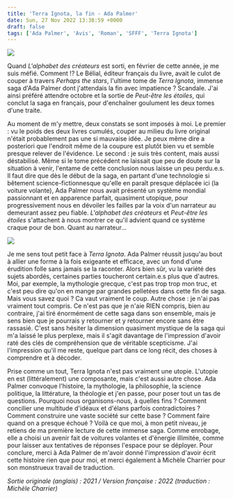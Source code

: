 ```yaml
---
title: 'Terra Ignota, la fin - Ada Palmer'
date: Sun, 27 Nov 2022 13:38:59 +0000
draft: false
tags: ['Ada Palmer', 'Avis', 'Roman', 'SFFF', 'Terra Ignota']
---
```


![](https://carnetslunaires.wordpress.com/wp-content/uploads/2022/11/alphabetcreateurs.jpg?w=656)

Quand _L'alphabet des créateurs_ est sorti, en février de cette année, je me suis méfié. Comment !? Le Bélial, éditeur français du livre, avait le culot de couper à travers _Perhaps the stars_, l'ultime tome de _Terra Ignota_, immense saga d'Ada Palmer dont j'attendais la fin avec impatience ? Scandale. J'ai ainsi préféré attendre octobre et la sortie de _Peut-être les étoiles_, qui conclut la saga en français, pour d'enchaîner goulument les deux tomes d'une traite.

Au moment de m'y mettre, deux constats se sont imposés à moi. Le premier : vu le poids des deux livres cumulés, couper au milieu du livre original n'était probablement pas une si mauvaise idée. Je peux même dire a posteriori que l'endroit même de la coupure est plutôt bien vu et semble presque relever de l'évidence. Le second : je suis très content, mais aussi déstabilisé. Même si le tome précédent ne laissait que peu de doute sur la situation à venir, l'entame de cette conclusion nous laisse un peu perdu.e.s. Il faut dire que dès le début de la saga, en partant d'une technologie si bêtement science-fictionnesque qu'elle en paraît presque déplacée ici (la voiture volante), Ada Palmer nous avait présenté un système mondial passionnant et en apparence parfait, quasiment utopique, pour progressivement nous en dévoiler les failles par la voix d'un narrateur au demeurant assez peu fiable. _L'alphabet des créateurs_ et _Peut-être les étoiles_ s'attachent à nous montrer ce qu'il advient quand ce système craque pour de bon. Quant au narrateur...

![](https://carnetslunaires.wordpress.com/wp-content/uploads/2022/11/peutetreetoiles.jpg?w=699)

Je me sens tout petit face à _Terra Ignota_. Ada Palmer réussit jusqu'au bout à allier une forme à la fois exigeante et efficace, avec un fond d'une érudition folle sans jamais se la raconter. Alors bien sûr, vu la variété des sujets abordés, certaines parties toucheront certain.e.s plus que d'autres. Moi, par exemple, la mythologie grecque, c'est pas trop trop mon truc, et c'est peu dire qu'on en mange par grandes pelletées dans cette fin de saga. Mais vous savez quoi ? Ca vaut vraiment le coup. Autre chose : je n'ai pas vraiment tout compris. Ce n'est pas que je n'aie RIEN compris, bien au contraire, j'ai tiré énormément de cette saga dans son ensemble, mais je sens bien que je pourrais y retourner et y retourner encore sans être rassasié. C'est sans hésiter la dimension quasiment mystique de la saga qui m'a laissé le plus perplexe, mais il s'agit davantage de l'impression d'avoir raté des clés de compréhension que de véritable scepticisme. J'ai l'impression qu'il me reste, quelque part dans ce long récit, des choses à comprendre et à décoder.

Prise comme un tout, Terra Ignota n'est pas vraiment une utopie. L'utopie en est (littéralement) une composante, mais c'est aussi autre chose. Ada Palmer convoque l'histoire, la mythologie, la philosophie, la science politique, la littérature, la théologie et j'en passe, pour poser tout un tas de questions. Pourquoi nous organisons-nous, à quelles fins ? Comment concilier une multitude d'idéaux et d'élans parfois contradictoires ? Comment construire une vaste société sur cette base ? Comment faire quand on a presque échoué ? Voilà ce que moi, à mon petit niveau, je retiens de ma première lecture de cette immense saga. Comme enrobage, elle a choisi un avenir fait de voitures volantes et d'énergie illimitée, comme pour laisser aux tentatives de réponses l'espace pour se déployer. Pour conclure, merci à Ada Palmer de m'avoir donné l'impression d'avoir écrit cette histoire rien que pour moi, et merci également à Michèle Charrier pour son monstrueux travail de traduction.

_Sortie originale (anglais) : 2021 / Version française : 2022 (traduction : Michèle Charrier)_
